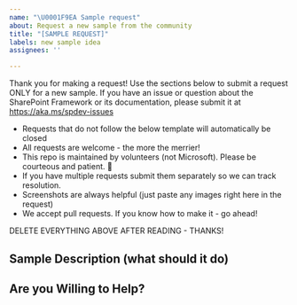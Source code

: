 ```yaml
---
name: "\U0001F9EA Sample request"
about: Request a new sample from the community
title: "[SAMPLE REQUEST]"
labels: new sample idea
assignees: ''

---
```


Thank you for making a request! Use the sections below to submit a request ONLY for a new sample. If you have an issue or question about the SharePoint Framework or its documentation, please submit it at https://aka.ms/spdev-issues

- Requests that do not follow the below template will automatically be closed
- All requests are welcome - the more the merrier!
- This repo is maintained by volunteers (not Microsoft). Please be courteous and patient. 🙂
- If you have multiple requests submit them separately so we can track resolution.
- Screenshots are always helpful (just paste any images right here in the request)
- We accept pull requests. If you know how to make it - go ahead!

DELETE EVERYTHING ABOVE AFTER READING - THANKS!

## Sample Description (what should it do)


## Are you Willing to Help?
